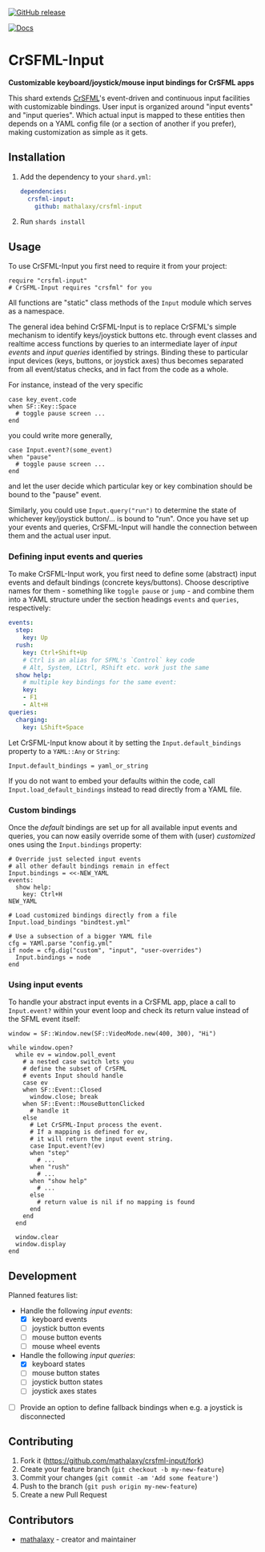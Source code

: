 [![GitHub release](https://img.shields.io/github/release/mathalaxy/crsfml-input.svg)](https://github.com/mathalaxy/crsfml-input/releases)

[![Docs](https://img.shields.io/badge/docs-available-brightgreen.svg)](https://mathalaxy.github.io/crsfml-input/)

# CrSFML-Input
**Customizable keyboard/joystick/mouse input bindings for CrSFML apps**

This shard extends [CrSFML](https://github.com/oprypin/crsfml#readme)'s event-driven and continuous input facilities with customizable bindings. User input is organized around "input events" and "input queries". Which actual input is mapped to these entities then depends on a YAML config file (or a section of another if you prefer), making customization as simple as it gets.

## Installation

1. Add the dependency to your `shard.yml`:

   ```yaml
   dependencies:
     crsfml-input:
       github: mathalaxy/crsfml-input
   ```

2. Run `shards install`

## Usage

To use CrSFML-Input you first need to require it from your project:
```crystal
require "crsfml-input"
# CrSFML-Input requires "crsfml" for you
```

All functions are "static" class methods of the `Input` module which serves as a namespace.

The general idea behind CrSFML-Input is to replace CrSFML's simple mechanism to identify keys/joystick buttons etc. through event classes and realtime access functions by queries to an intermediate layer of *input events* and *input queries* identified by strings. Binding these to particular input devices (keys, buttons, or joystick axes) thus becomes separated from all event/status checks, and in fact from the code as a whole.

For instance, instead of the very specific
```crystal
case key_event.code
when SF::Key::Space
  # toggle pause screen ...
end
```
you could write more generally,
```crystal
case Input.event?(some_event)
when "pause"
  # toggle pause screen ...
end
```
and let the user decide which particular key or key combination should be bound to the "pause" event.

Similarly, you could use `Input.query("run")` to determine the state of whichever key/joystick button/... is bound to "run".
Once you have set up your events and queries, CrSFML-Input will handle the connection between them and the actual user input.

### Defining input events and queries

To make CrSFML-Input work, you first need to define some (abstract) input events and default bindings (concrete keys/buttons). Choose descriptive names for them - something like `toggle pause` or `jump` - and combine them into a YAML structure under the section headings `events` and `queries`, respectively:

```yaml
events:
  step:
    key: Up
  rush:
    key: Ctrl+Shift+Up
    # Ctrl is an alias for SFML's `Control` key code
    # Alt, System, LCtrl, RShift etc. work just the same
  show help:
    # multiple key bindings for the same event:
    key:
    - F1
    - Alt+H
queries:
  charging:
    key: LShift+Space
```

Let CrSFML-Input know about it by setting the `Input.default_bindings` property to a `YAML::Any` or `String`:

```crystal
Input.default_bindings = yaml_or_string
```

If you do not want to embed your defaults within the code, call `Input.load_default_bindings` instead to read directly from a YAML file.

### Custom bindings

Once the *default* bindings are set up for all available input events and queries, you can now easily override some of them with (user) *customized* ones using the `Input.bindings` property:

```crystal
# Override just selected input events
# all other default bindings remain in effect
Input.bindings = <<-NEW_YAML
events:
  show help:
    key: Ctrl+H
NEW_YAML

# Load customized bindings directly from a file
Input.load_bindings "bindtest.yml"

# Use a subsection of a bigger YAML file
cfg = YAMl.parse "config.yml"
if node = cfg.dig("custom", "input", "user-overrides")
  Input.bindings = node
end
```

### Using input events
To handle your abstract input events in a CrSFML app, place a call to `Input.event?` within your event loop and check its return value instead of the SFML event itself:

```crystal
window = SF::Window.new(SF::VideoMode.new(400, 300), "Hi")

while window.open?
  while ev = window.poll_event
    # a nested case switch lets you
    # define the subset of CrSFML
    # events Input should handle
    case ev
    when SF::Event::Closed
      window.close; break
    when SF::Event::MouseButtonClicked
      # handle it
    else
      # Let CrSFML-Input process the event.
      # If a mapping is defined for ev,
      # it will return the input event string.
      case Input.event?(ev)
      when "step"
        # ...
      when "rush"
        # ...
      when "show help"
        # ...
      else
        # return value is nil if no mapping is found
      end
    end
  end

  window.clear
  window.display
end
```

## Development

Planned features list:

- Handle the following *input events*:
  - [x] keyboard events
  - [ ] joystick button events
  - [ ] mouse button events
  - [ ] mouse wheel events
- Handle the following *input queries*:
  - [X] keyboard states
  - [ ] mouse button states
  - [ ] joystick button states
  - [ ] joystick axes states
- [ ] Provide an option to define fallback bindings when e.g. a joystick is disconnected

## Contributing

1. Fork it (<https://github.com/mathalaxy/crsfml-input/fork>)
2. Create your feature branch (`git checkout -b my-new-feature`)
3. Commit your changes (`git commit -am 'Add some feature'`)
4. Push to the branch (`git push origin my-new-feature`)
5. Create a new Pull Request

## Contributors

- [mathalaxy](https://github.com/mathalaxy) - creator and maintainer
